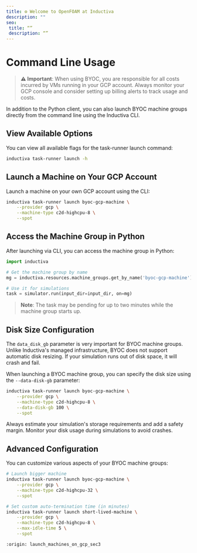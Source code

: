 ```yaml
---
title: ⚙️ Welcome to OpenFOAM at Inductiva
description: ""
seo:
 title: “”
 description: “”
---
```


# Command Line Usage

> **⚠️ Important**: When using BYOC, you are responsible for all costs incurred by VMs running in your GCP account. Always monitor your GCP console and consider setting up billing alerts to track usage and costs.

In addition to the Python client, you can also launch BYOC machine groups directly from the command line using the Inductiva CLI.

## View Available Options

You can view all available flags for the task-runner launch command:

```bash
inductiva task-runner launch -h
```

## Launch a Machine on Your GCP Account

Launch a machine on your own GCP account using the CLI:

```bash
inductiva task-runner launch byoc-gcp-machine \
    --provider gcp \
    --machine-type c2d-highcpu-8 \
    --spot
```

## Access the Machine Group in Python

After launching via CLI, you can access the machine group in Python:

```python
import inductiva

# Get the machine group by name
mg = inductiva.resources.machine_groups.get_by_name('byoc-gcp-machine')

# Use it for simulations
task = simulator.run(input_dir=input_dir, on=mg)
```

> **Note**: The task may be pending for up to two minutes while the machine group starts up.

## Disk Size Configuration

The `data_disk_gb` parameter is very important for BYOC machine groups. Unlike Inductiva's managed infrastructure, BYOC does not support automatic disk resizing. If your simulation runs out of disk space, it will crash and fail.

When launching a BYOC machine group, you can specify the disk size using the `--data-disk-gb` parameter:

```bash
inductiva task-runner launch byoc-gcp-machine \
    --provider gcp \
    --machine-type c2d-highcpu-8 \
    --data-disk-gb 100 \
    --spot
```

Always estimate your simulation's storage requirements and add a safety margin. Monitor your disk usage during simulations to avoid crashes.

## Advanced Configuration

You can customize various aspects of your BYOC machine groups:

```bash
# Launch bigger machine
inductiva task-runner launch byoc-gcp-machine \
    --provider gcp \
    --machine-type c2d-highcpu-32 \
    --spot

# Set custom auto-termination time (in minutes)
inductiva task-runner launch short-lived-machine \
    --provider gcp \
    --machine-type c2d-highcpu-8 \
    --max-idle-time 5 \
    --spot
```

```{banner_small}
:origin: launch_machines_on_gcp_sec3
```
